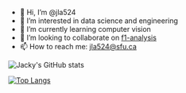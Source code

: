 - 👋 Hi, I’m @jla524
- 👀 I’m interested in data science and engineering
- 🌱 I’m currently learning computer vision
- 💞️ I’m looking to collaborate on [f1-analysis](https://github.com/jla524/f1-analysis)
- 📫 How to reach me: jla524@sfu.ca

![Jacky's GitHub stats](https://github-readme-stats.vercel.app/api?username=jla524&count_private=true)

[![Top Langs](https://github-readme-stats.vercel.app/api/top-langs/?username=jla524&langs_count=8&layout=compact)](https://github.com/jla524/github-readme-stats)
